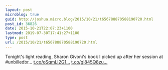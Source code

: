 ```yaml
---
layout: post
microblog: true
guid: http://joshua.micro.blog/2015/10/21/t656788870588190720.html
post_id: 36826
date: 2015-10-21T22:07:23+1100
lastmod: 2019-07-30T17:41:27+1100
type: post
url: /2015/10/21/t656788870588190720.html
---
```

Tonight's light reading, Sharon Givoni's book I picked up after her session at #unbilledbr… [t.co/oSqmLI2G1...](https://t.co/oSqmLI2G12) [t.co/gl845Q8zu...](https://t.co/gl845Q8zuB)
